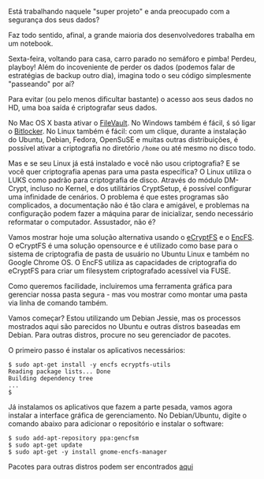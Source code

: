 
Está trabalhando naquele "super projeto" e anda preocupado com a segurança dos seus dados?

Faz todo sentido, afinal, a grande maioria dos desenvolvedores trabalha em um notebook.

Sexta-feira, voltando para casa, carro parado no semáforo e pimba! Perdeu, playboy! 
Além do incoveniente de perder os dados (podemos falar de estratégias de backup outro dia), imagina todo o seu código simplesmente "passeando" por aí?

Para evitar (ou pelo menos dificultar bastante) o acesso aos seus dados no HD, uma boa saída é criptografar seus dados.

No Mac OS X basta ativar o [FileVault](https://support.apple.com/pt-br/HT204837). No Windows também é fácil, ś só ligar o [Bitlocker](http://windows.microsoft.com/pt-br/windows-8/bitlocker-drive-encryption). No Linux também é fácil: com um clique, durante a instalação do Ubuntu, Debian, Fedora, OpenSuSE e muitas outras distribuições, é possível ativar a criptografia no diretório `/home` ou até mesmo no disco todo.

Mas e se seu Linux já está instalado e você não usou criptografia? E se você quer criptografia apenas para uma pasta específica?
O Linux utiliza o LUKS como padrão para criptografia de disco. Através do módulo DM-Crypt, incluso no Kernel, e dos utilitários CryptSetup, é possível configurar uma infinidade de cenários. O problema é que estes programas são complicados, a documentação não é tão clara e amigável, e problemas na configuração podem fazer a máquina parar de inicializar, sendo necessário reformatar o computador. Assustador, não é?

Vamos mostrar hoje uma solução alternativa usando o [eCryptFS](http://ecryptfs.org/about.html) e o [EncFS](https://github.com/vgough/encfs). O eCryptFS é uma solução opensource e é utilizado como base para o sistema de criptografia de pasta de usuário no Ubuntu Linux e também no Google Chrome OS. O EncFS utiliza as capacidades de criptografia do eCryptFS para criar um filesystem criptografado acessível via FUSE.

Como queremos facilidade, incluiremos uma ferramenta gráfica para gerenciar nossa pasta segura - mas vou mostrar como montar uma pasta via linha de comando também.

Vamos começar? Estou utilizando um Debian Jessie, mas os processos mostrados aqui são parecidos no Ubuntu e outras distros baseadas em Debian. Para outras distros, procure no seu gerenciador de pacotes.

O primeiro passo é instalar os aplicativos necessários:

```
$ sudo apt-get install -y encfs ecryptfs-utils
Reading package lists... Done
Building dependency tree       
...
$ 
```

Já instalamos os aplicativos que fazem a parte pesada, vamos agora instalar a interface gráfica de gerenciamento.
No Debian/Ubuntu, digite o comando abaixo para adicionar o repositório e instalar o software:
```
$ sudo add-apt-repository ppa:gencfsm
$ sudo apt-get update
$ sudo apt-get -y install gnome-encfs-manager
```

Pacotes para outras distros podem ser encontrados 
[aqui](http://software.opensuse.org/download.html?project=home:moritzmolch:gencfsm&package=gnome-encfs-manager)




